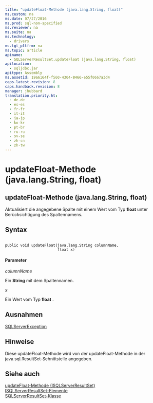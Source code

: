 ```yaml
---
title: "updateFloat-Methode (java.lang.String, float)"
ms.custom: na
ms.date: 07/27/2016
ms.prod: sql-non-specified
ms.reviewer: na
ms.suite: na
ms.technology: 
  - drivers
ms.tgt_pltfrm: na
ms.topic: article
apiname: 
  - SQLServerResultSet.updateFloat (java.lang.String, float)
apilocation: 
  - sqljdbc.jar
apitype: Assembly
ms.assetid: 19a6164f-f560-4304-8466-e55f0667a3d4
caps.latest.revision: 8
caps.handback.revision: 8
manager: jhubbard
translation.priority.ht: 
  - de-de
  - es-es
  - fr-fr
  - it-it
  - ja-jp
  - ko-kr
  - pt-br
  - ru-ru
  - sv-se
  - zh-cn
  - zh-tw
---
```

# updateFloat-Methode (java.lang.String, float)
    
## updateFloat\-Methode \(java.lang.String, float\)  
 Aktualisiert die angegebene Spalte mit einem Wert vom Typ **float** unter Berücksichtigung des Spaltennamens.  
  
## Syntax  
  
```  
  
public void updateFloat(java.lang.String columnName,  
                        float x)  
```  
  
#### Parameter  
 *columnName*  
  
 Ein **String** mit dem Spaltennamen.  
  
 *x*  
  
 Ein Wert vom Typ **float** .  
  
## Ausnahmen  
 [SQLServerException](../content/SQLServerException-Class.md)  
  
## Hinweise  
 Diese updateFloat\-Methode wird von der updateFloat\-Methode in der java.sql.ResultSet\-Schnittstelle angegeben.  
  
## Siehe auch  
 [updateFloat-Methode &#40;ISQLServerResultSet&#41;](../content/updateFloat-Method--SQLServerResultSet-.md)   
 [ISQLServerResultSet-Elemente](../content/SQLServerResultSet-Members.md)   
 [SQLServerResultSet-Klasse](../content/SQLServerResultSet-Class.md)  
  
  